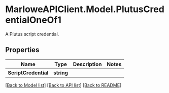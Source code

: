 # MarloweAPIClient.Model.PlutusCredentialOneOf1
A Plutus script credential.

## Properties

Name | Type | Description | Notes
------------ | ------------- | ------------- | -------------
**ScriptCredential** | **string** |  | 

[[Back to Model list]](../README.md#documentation-for-models) [[Back to API list]](../README.md#documentation-for-api-endpoints) [[Back to README]](../README.md)

